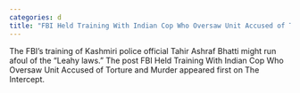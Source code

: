 ```yaml
---
categories: d
title: "FBI Held Training With Indian Cop Who Oversaw Unit Accused of Torture and Murder"
---
```

The FBI’s training of Kashmiri police official Tahir Ashraf Bhatti might run afoul of the “Leahy laws.”
The post FBI Held Training With Indian Cop Who Oversaw Unit Accused of Torture and Murder appeared first on The Intercept.
